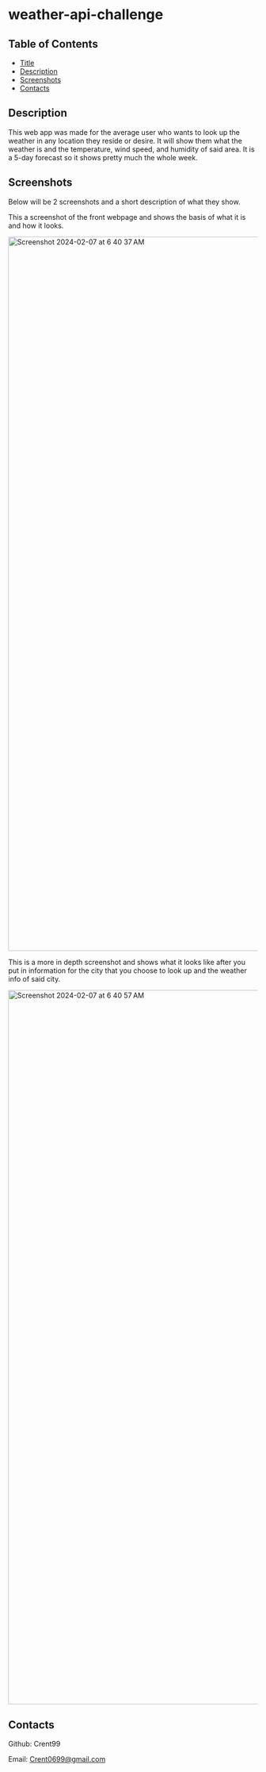 # weather-api-challenge

## Table of Contents

- [Title](#title)
- [Description](#description)
- [Screenshots](#screenshots)
- [Contacts](#contacts)

## Description

This web app was made for the average user who wants to look up the weather in any location they reside or desire. It will show them what the weather is and the temperature, wind speed, and humidity of said area. It is a 5-day forecast so it shows pretty much the whole week.


## Screenshots

Below will be 2 screenshots and a short description of what they show.

This a screenshot of the front webpage and shows the basis of what it is and how it looks.

<img width="1440" alt="Screenshot 2024-02-07 at 6 40 37 AM" src="https://github.com/Crent99/weather-api-challenge/assets/144420438/9d4a2ba2-105f-41df-ad35-383b643317d8">

This is a more in depth screenshot and shows what it looks like after you put in information for the city that you choose to look up and the weather info of said city.

<img width="1440" alt="Screenshot 2024-02-07 at 6 40 57 AM" src="https://github.com/Crent99/weather-api-challenge/assets/144420438/70df651a-59f9-4fe2-a578-072dba610e5b">

## Contacts

Github: Crent99

Email: Crent0699@gmail.com
